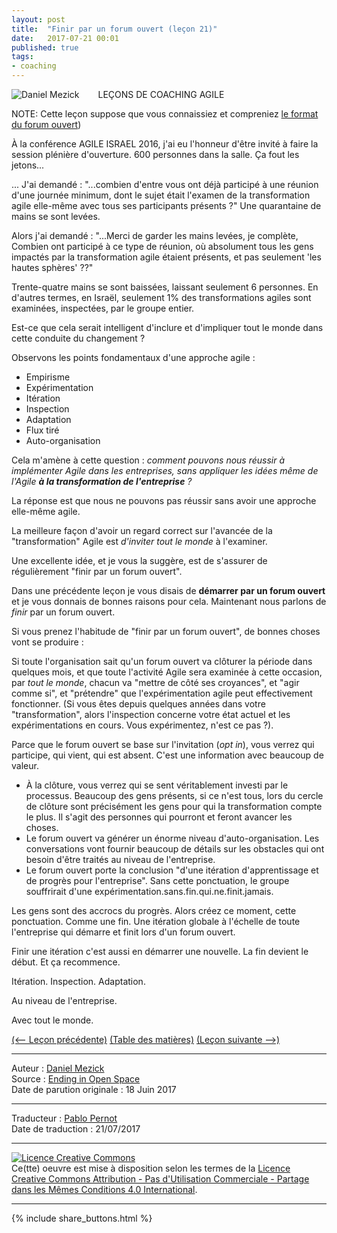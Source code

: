 ```yaml
---
layout: post
title:  "Finir par un forum ouvert (leçon 21)"
date:   2017-07-21 00:01
published: true
tags:
- coaching
---
```


<div align="left" style="float:left; padding-right:30px" >
  <img title="Daniel Mezick" src="{{ site.url }}assets/daniel_mezick/daniel-mezick-002.png" />
</div>
LEÇONS DE COACHING AGILE

NOTE: Cette leçon suppose que vous connaissiez et compreniez [le format du forum ouvert](http://openspaceagility.com/what-is-ost/))

À la conférence AGILE ISRAEL 2016, j'ai eu l'honneur d'être invité à faire la session plénière d'ouverture. 600 personnes dans la salle. Ça fout les jetons...

... J'ai demandé : "...combien d'entre vous ont déjà participé à une réunion d'une journée minimum, dont le sujet était l'examen de la transformation agile elle-même avec tous ses participants présents ?" Une quarantaine de mains se sont levées.

Alors j'ai demandé : "...Merci de garder les mains levées, je complète, Combien ont participé à ce type de réunion, où absolument tous les gens impactés par la transformation agile étaient présents, et pas seulement 'les hautes sphères' ??"

Trente-quatre mains se sont baissées, laissant seulement 6 personnes. En d'autres termes, en Israël, seulement 1% des transformations agiles sont examinées, inspectées, par le groupe entier.

Est-ce que cela serait intelligent d'inclure et d'impliquer tout le monde dans cette conduite du changement ?

Observons les points fondamentaux d'une approche agile :

* Empirisme
* Expérimentation
* Itération
* Inspection
* Adaptation
* Flux tiré
* Auto-organisation


Cela m'amène à cette question : _comment pouvons nous réussir à implémenter Agile dans les entreprises, sans appliquer les idées même de l'Agile **à la transformation de l'entreprise** ?_

La réponse est que nous ne pouvons pas réussir sans avoir une approche elle-même agile.

La meilleure façon d'avoir un regard correct sur l'avancée de la "transformation" Agile est _d'inviter tout le monde_ à l'examiner.

Une excellente idée, et je vous la suggère, est de s'assurer de régulièrement "finir par un forum ouvert".

Dans une précédente leçon je vous disais de **démarrer par un forum ouvert** et je vous donnais de bonnes raisons pour cela. Maintenant nous parlons de _finir_ par un forum ouvert.

Si vous prenez l'habitude de "finir par un forum ouvert", de bonnes choses vont se produire :

Si toute l'organisation sait qu'un forum ouvert va clôturer la période dans quelques mois, et que toute l'activité Agile sera examinée à cette occasion, par _tout le monde_, chacun va "mettre de côté ses croyances", et "agir comme si", et "prétendre" que l'expérimentation agile peut effectivement fonctionner. (Si vous êtes depuis quelques années dans votre "transformation", alors l'inspection concerne votre état actuel et les expérimentations en cours. Vous expérimentez, n'est ce pas ?).

Parce que le forum ouvert se base sur l'invitation (_opt in_), vous verrez qui participe, qui vient, qui est absent. C'est une information avec beaucoup de valeur.

* À la clôture, vous verrez qui se sent véritablement investi par le processus. Beaucoup des gens présents, si ce n'est tous, lors du cercle de clôture sont précisément les gens pour qui la transformation compte le plus. Il s'agit des personnes qui pourront et feront avancer les choses.
* Le forum ouvert va générer un énorme niveau d'auto-organisation. Les conversations vont fournir beaucoup de détails sur les obstacles qui ont besoin d'être traités au niveau de l'entreprise.
* Le forum ouvert porte la conclusion "d'une itération d'apprentissage et de progrès pour l'entreprise". Sans cette ponctuation, le groupe souffrirait d'une expérimentation.sans.fin.qui.ne.finit.jamais.


Les gens sont des accrocs du progrès. Alors créez ce moment, cette ponctuation. Comme une fin. Une itération globale à l'échelle de toute l'entreprise qui démarre et finit lors d'un forum ouvert.

Finir une itération c'est aussi en démarrer une nouvelle. La fin devient le début. Et ça recommence.

Itération. Inspection. Adaptation.

Au niveau de l'entreprise.

Avec tout le monde.

[(<-- Leçon précédente)](http://www.les-traducteurs-agiles.org/2017/06/20/seul-celui-qui-est-engage-peut-s-auto-organiser-lecon-20.html) [(Table des matières)](http://www.les-traducteurs-agiles.org/2015/02/15/lecons-de-coaching.html) [(Leçon suivante -->)](http://www.les-traducteurs-agiles.org/2017/12/23/obtenez-le-par-ecrit-lecon-22.html)  

---
Auteur : [Daniel Mezick](https://twitter.com/danielmezick)  
Source : [Ending in Open Space](http://newtechusa.net/agile/ending-in-open-space/)  
Date de parution originale : 18 Juin 2017  

---
Traducteur : [Pablo Pernot](https://twitter.com/pablopernot)  
Date de traduction : 21/07/2017  

---

<a rel="license" href="http://creativecommons.org/licenses/by-nc-sa/4.0/"><img alt="Licence Creative Commons" style="border-width:0" src="http://i.creativecommons.org/l/by-nc-sa/4.0/88x31.png" /></a><br />Ce(tte) oeuvre est mise à disposition selon les termes de la <a rel="license" href="http://creativecommons.org/licenses/by-nc-sa/4.0/">Licence Creative Commons Attribution - Pas d'Utilisation Commerciale - Partage dans les Mêmes Conditions 4.0 International</a>.

---

{% include share_buttons.html %}
